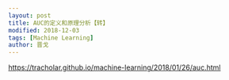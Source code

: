 ```yaml
---
layout: post
title: AUC的定义和原理分析【转】
modified: 2018-12-03
tags: [Machine Learning]
author: 晋戈
---
```


<https://tracholar.github.io/machine-learning/2018/01/26/auc.html>